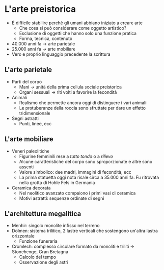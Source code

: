 # L'arte preistorica

- È difficile stabilire perchè gli umani abbiano iniziato a creare arte
	- Che cosa si può considerare come oggetto artistico?
	- Esclusione di oggetti che hanno solo una funzione pratica
	- Forma, tecnica, contenuto
- 40.000 anni fa → arte parietale
- 25.000 anni fa → arte mobiliare
- Vero e proprio linguaggio precedente la scrittura

## L'arte parietale

- Parti del corpo
	- Mani → unità della prima cellula sociale preistorica
	- Organi sessuali → riti volti a favorire la fecondità
- Animali
	- Realismo che permette ancora oggi di distinguere i vari animali
	- Le protuberanze della roccia sono sfruttate per dare un effetto tridimensionale
- Segni astratti
	- Punti, linee, ecc

## L'arte mobiliare

- Veneri paleolitiche
	- Figurine femminili rese a *tutto tondo* o a *rilievo*
	- Alcune caratteristiche del corpo sono sproporzionate e altre sono assenti
	- Valore simbolico: dee madri, immagini di fecondità, ecc
	- La prima statuetta oggi nota risale circa a 35.000 anni fa. Fu ritrovata nella grotta di Hohle Fels in Germania
- Ceramica decorata
	- Nel neolitico avanzato compaiono i primi vasi di ceramica
	- Motivi astratti: sequenze ordinate di segni

## L'architettura megalitica

- Menhir: singolo monolite infisso nel terreno
- Dolmen: sistema trilitico, 2 lastre verticali che sostengono un'altra lastra orizzontale
	- Funzione funeraria
- Cromlech: complesso circolare formato da monoliti e triliti → Stonehenge, Gran Bretagna
	- Calcolo del tempo
	- Osservazione degli astri